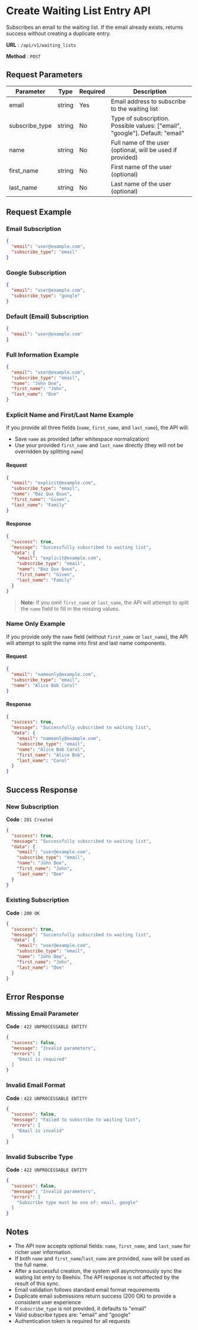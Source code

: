 # Create Waiting List Entry API

Subscribes an email to the waiting list. If the email already exists, returns success without creating a duplicate entry.

**URL** : `/api/v1/waiting_lists`

**Method** : `POST`

## Request Parameters

| Parameter      | Type   | Required | Description |
|----------------|--------|----------|-------------|
| email          | string | Yes      | Email address to subscribe to the waiting list |
| subscribe_type | string | No       | Type of subscription. Possible values: ["email", "google"]. Default: "email" |
| name           | string | No       | Full name of the user (optional, will be used if provided) |
| first_name     | string | No       | First name of the user (optional) |
| last_name      | string | No       | Last name of the user (optional) |

## Request Example

### Email Subscription
```json
{
  "email": "user@example.com",
  "subscribe_type": "email"
}
```

### Google Subscription
```json
{
  "email": "user@example.com",
  "subscribe_type": "google"
}
```

### Default (Email) Subscription
```json
{
  "email": "user@example.com"
}
```

### Full Information Example
```json
{
  "email": "user@example.com",
  "subscribe_type": "email",
  "name": "John Doe",
  "first_name": "John",
  "last_name": "Doe"
}
```

### Explicit Name and First/Last Name Example
If you provide all three fields (`name`, `first_name`, and `last_name`), the API will:
- Save `name` as provided (after whitespace normalization)
- Use your provided `first_name` and `last_name` directly (they will not be overridden by splitting `name`)

#### Request
```json
{
  "email": "explicit@example.com",
  "subscribe_type": "email",
  "name": "Baz Qux Quux",
  "first_name": "Given",
  "last_name": "Family"
}
```

#### Response
```json
{
  "success": true,
  "message": "Successfully subscribed to waiting list",
  "data": {
    "email": "explicit@example.com",
    "subscribe_type": "email",
    "name": "Baz Qux Quux",
    "first_name": "Given",
    "last_name": "Family"
  }
}
```

> **Note:** If you omit `first_name` or `last_name`, the API will attempt to split the `name` field to fill in the missing values.

### Name Only Example
If you provide only the `name` field (without `first_name` or `last_name`), the API will attempt to split the name into first and last name components.

#### Request
```json
{
  "email": "nameonly@example.com",
  "subscribe_type": "email",
  "name": "Alice Bob Carol"
}
```

#### Response
```json
{
  "success": true,
  "message": "Successfully subscribed to waiting list",
  "data": {
    "email": "nameonly@example.com",
    "subscribe_type": "email",
    "name": "Alice Bob Carol",
    "first_name": "Alice Bob",
    "last_name": "Carol"
  }
}
```

## Success Response

### New Subscription

**Code** : `201 Created`

```json
{
  "success": true,
  "message": "Successfully subscribed to waiting list",
  "data": {
    "email": "user@example.com",
    "subscribe_type": "email",
    "name": "John Doe",
    "first_name": "John",
    "last_name": "Doe"
  }
}
```

### Existing Subscription

**Code** : `200 OK`

```json
{
  "success": true,
  "message": "Successfully subscribed to waiting list",
  "data": {
    "email": "user@example.com",
    "subscribe_type": "email",
    "name": "John Doe",
    "first_name": "John",
    "last_name": "Doe"
  }
}
```

## Error Response

### Missing Email Parameter

**Code** : `422 UNPROCESSABLE ENTITY`

```json
{
  "success": false,
  "message": "Invalid parameters",
  "errors": [
    "Email is required"
  ]
}
```

### Invalid Email Format

**Code** : `422 UNPROCESSABLE ENTITY`

```json
{
  "success": false,
  "message": "Failed to subscribe to waiting list",
  "errors": [
    "Email is invalid"
  ]
}
```

### Invalid Subscribe Type

**Code** : `422 UNPROCESSABLE ENTITY`

```json
{
  "success": false,
  "message": "Invalid parameters",
  "errors": [
    "Subscribe type must be one of: email, google"
  ]
}
```

## Notes

- The API now accepts optional fields: `name`, `first_name`, and `last_name` for richer user information.
- If both `name` and `first_name`/`last_name` are provided, `name` will be used as the full name.
- After a successful creation, the system will asynchronously sync the waiting list entry to Beehiiv. The API response is not affected by the result of this sync.
- Email validation follows standard email format requirements
- Duplicate email submissions return success (200 OK) to provide a consistent user experience
- If `subscribe_type` is not provided, it defaults to "email"
- Valid subscribe types are: "email" and "google"
- Authentication token is required for all requests
